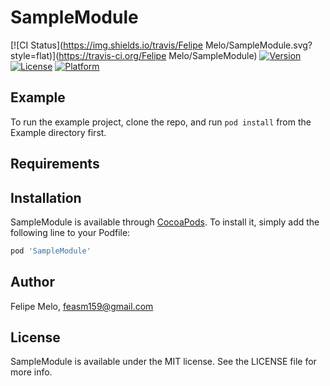 # SampleModule

[![CI Status](https://img.shields.io/travis/Felipe Melo/SampleModule.svg?style=flat)](https://travis-ci.org/Felipe Melo/SampleModule)
[![Version](https://img.shields.io/cocoapods/v/SampleModule.svg?style=flat)](https://cocoapods.org/pods/SampleModule)
[![License](https://img.shields.io/cocoapods/l/SampleModule.svg?style=flat)](https://cocoapods.org/pods/SampleModule)
[![Platform](https://img.shields.io/cocoapods/p/SampleModule.svg?style=flat)](https://cocoapods.org/pods/SampleModule)

## Example

To run the example project, clone the repo, and run `pod install` from the Example directory first.

## Requirements

## Installation

SampleModule is available through [CocoaPods](https://cocoapods.org). To install
it, simply add the following line to your Podfile:

```ruby
pod 'SampleModule'
```

## Author

Felipe Melo, feasm159@gmail.com

## License

SampleModule is available under the MIT license. See the LICENSE file for more info.
